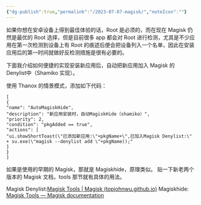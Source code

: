```yaml
---
{"dg-publish":true,"permalink":"/2023-07-07-magisk/","noteIcon":""}
---
```



如果你想在安卓设备上得到最佳体验的话，Root 是必须的，而在现在 Magisk 仍然是最优的 Root 选择，但是目前很多 app 都会对 Root 进行检测，尤其是不少应用在第一次检测到设备上有 Root 的痕迹后便会把设备列入一个名单，因此在安装应用后的第一时间就做好反检测措施是很有必要的。

下面我介绍如何便捷的实现安装新应用后，自动把新应用加入 Magisk 的 Denylist中（Shamiko 实现）。

使用 Thanox 的情景模式，添加如下代码：
```
[
{
"name": "AutoMagiskHide",
"description": "新应用安装时，自动MagiskHide（shamiko）",
"priority": 2,
"condition": "pkgAdded == true",
"actions": [
"ui.showShortToast(\"已添加新应用:\"+pkgName+\",已加入Magisk Denylist:\" + su.exe(\"magisk --denylist add \"+pkgName));"
]
}
]
```

如果是使用的早期的 Magisk，那就是 Magiskhide，原理类似。
贴一下新老两个版本的 Magisk 文档，tools 那节就有具体的用法。

Magisk Denylist:[Magisk Tools | Magisk (topjohnwu.github.io)](https://topjohnwu.github.io/Magisk/tools.html)
Magiskhide: [Magisk Tools — Magisk documentation](https://magisk.readthedocs.io/en/latest/developers/tools.html#magiskhide)
